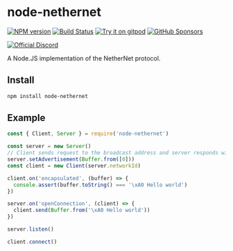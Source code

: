 # node-nethernet
[![NPM version](https://img.shields.io/npm/v/node-nethernet.svg?logo=npm)](http://npmjs.com/package/node-nethernet)
[![Build Status](https://img.shields.io/github/actions/workflow/status/PrismarineJS/node-nethernet/ci.yml.svg?label=CI&logo=github)](https://github.com/PrismarineJS/node-nethernet/actions?query=workflow%3A%22CI%22)
[![Try it on gitpod](https://img.shields.io/static/v1.svg?label=try&message=on%20gitpod&color=brightgreen&logo=gitpod)](https://gitpod.io/#https://github.com/PrismarineJS/node-nethernet)
[![GitHub Sponsors](https://img.shields.io/github/sponsors/PrismarineJS)](https://github.com/sponsors/PrismarineJS)

[![Official Discord](https://img.shields.io/static/v1.svg?label=OFFICIAL&message=DISCORD&color=blue&logo=discord&style=for-the-badge)](https://discord.gg/GsEFRM8)


A Node.JS implementation of the NetherNet protocol.

## Install

```sh
npm install node-nethernet
```

## Example

```ts
const { Client, Server } = require('node-nethernet')

const server = new Server()
// Client sends request to the broadcast address and server responds with a message
server.setAdvertisement(Buffer.from([0]))
const client = new Client(server.networkId)

client.on('encapsulated', (buffer) => {
  console.assert(buffer.toString() === '\xA0 Hello world')
})

server.on('openConnection', (client) => {
  client.send(Buffer.from('\xA0 Hello world'))
})

server.listen()

client.connect()

```
